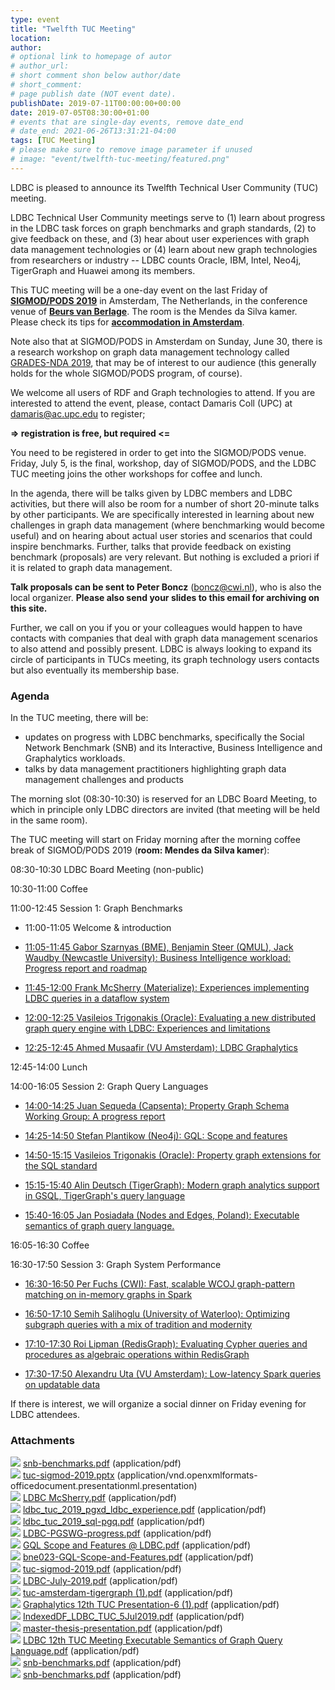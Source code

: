 ```yaml
---
type: event
title: "Twelfth TUC Meeting"
location: 
author: 
# optional link to homepage of autor
# author_url: 
# short comment shon below author/date
# short_comment:
# page publish date (NOT event date).
publishDate: 2019-07-11T00:00:00+00:00
date: 2019-07-05T08:30:00+01:00
# events that are single-day events, remove date_end
# date_end: 2021-06-26T13:31:21-04:00
tags: [TUC Meeting]
# please make sure to remove image parameter if unused
# image: "event/twelfth-tuc-meeting/featured.png"
---
```


LDBC is pleased to announce its Twelfth Technical User Community (TUC) meeting. 

LDBC Technical User Community meetings serve to (1) learn about progress
in the LDBC task forces on graph benchmarks and graph standards, (2) to
give feedback on these, and (3) hear about user experiences with graph
data management technologies or (4) learn about new graph technologies
from researchers or industry -- LDBC counts Oracle, IBM, Intel, Neo4j,
TigerGraph and Huawei among its members.

This TUC meeting will be a one-day event on the last Friday
of **[SIGMOD/PODS 2019](https://sigmod2019.org/)** in
Amsterdam, The Netherlands, in the conference venue of **[Beurs van Berlage](http://sigmod2019.org/conf_venue)**. The room is the Mendes da Silva kamer. Please check its tips for **[accommodation in Amsterdam](http://sigmod2019.org/accommodation)**.

Note also that at SIGMOD/PODS in Amsterdam on Sunday, June 30, there is a research workshop on graph data management technology called [GRADES-NDA 2019](https://sites.google.com/site/gradesnda2019), that
may be of interest to our audience (this generally holds for the whole
SIGMOD/PODS program, of course).

We welcome all users of RDF and Graph technologies to attend. If you are
interested to attend the event, please, contact Damaris Coll (UPC)
at <damaris@ac.upc.edu> to register;

**=\> registration is free, but required \<=**

You need to be registered in order to get into the SIGMOD/PODS venue.
Friday, July 5, is the final, workshop, day of SIGMOD/PODS, and the LDBC
TUC meeting joins the other workshops for coffee and lunch.

In the agenda, there will be talks given by LDBC members and LDBC
activities, but there will also be room for a number of short 20-minute
talks by other participants. We are specifically interested in learning
about new challenges in graph data management (where benchmarking would
become useful) and on hearing about actual user stories and scenarios
that could inspire benchmarks. Further, talks that provide feedback on
existing benchmark (proposals) are very relevant. But nothing is
excluded a priori if it is related to graph data management.

**Talk proposals can be sent to Peter Boncz** (boncz@cwi.nl), who is
also the local organizer. **Please also send your slides to this email
for archiving on this site.**

Further, we call on you if you or your colleagues would happen to have
contacts with companies that deal with graph data management scenarios
to also attend and possibly present. LDBC is always looking to expand
its circle of participants in TUCs meeting, its graph technology users
contacts but also eventually its membership base.

### Agenda

In the TUC meeting, there will be:

-   updates on progress with LDBC benchmarks, specifically the Social
    Network Benchmark (SNB) and its Interactive, Business Intelligence
    and Graphalytics workloads.
-   talks by data management practitioners highlighting graph data
    management challenges and products

The morning slot (08:30-10:30) is reserved for an LDBC Board Meeting, to
which in principle only LDBC directors are invited (that meeting will be
held in the same room).

The  TUC meeting will start on Friday morning after the morning coffee
break of SIGMOD/PODS 2019 (**room: Mendes da Silva kamer**):

08:30-10:30 LDBC Board Meeting (non-public)

10:30-11:00 Coffee

11:00-12:45 Session 1: Graph Benchmarks

-   11:00-11:05 Welcome & introduction

-   [11:05-11:45 Gabor Szarnyas (BME), Benjamin Steer (QMUL), Jack
    Waudby (Newcastle University): Business Intelligence workload:
    Progress report and roadmap](attachments/106233859/112230404.pdf)
    

-   [11:45-12:00 Frank McSherry (Materialize): Experiences implementing
    LDBC queries in a dataflow system](attachments/106233859/111706117.pdf)

-   [12:00-12:25 Vasileios Trigonakis (Oracle): Evaluating a new
    distributed graph query engine with LDBC: Experiences and
    limitations](/attachments/106233859/111706118.pdf)

-   [12:25-12:45 Ahmed Musaafir (VU Amsterdam): LDBC Graphalytics](attachments/106233859/111706130.pdf)

12:45-14:00 Lunch

14:00-16:05 Session 2: Graph Query Languages

-   [14:00-14:25 Juan Sequeda (Capsenta): Property Graph Schema Working
    Group: A progress report](attachments/106233859/111706120.pdf)

-   [14:25-14:50 Stefan Plantikow (Neo4j): GQL: Scope and
    features](attachments/106233859/111706121.pdf)

-   [14:50-15:15 Vasileios Trigonakis (Oracle): Property graph extensions
    for the SQL standard](attachments/106233859/111706119.pdf)

-   [15:15-15:40 Alin Deutsch (TigerGraph): Modern graph analytics support in GSQL, TigerGraph\'s query language](attachments/106233859/111706129.pdf)

-   [15:40-16:05 Jan Posiadała (Nodes and Edges, Poland): Executable
    semantics of graph query language.](attachments/106233859/112230401.pdf)

16:05-16:30 Coffee

16:30-17:50 Session 3: Graph System Performance

-   [16:30-16:50 Per Fuchs (CWI): Fast, scalable WCOJ
    graph-pattern matching on in-memory graphs in Spark](attachments/106233859/111968258.pdf)

-   [16:50-17:10 Semih Salihoglu (University of Waterloo): Optimizing
    subgraph queries with a mix of tradition and modernity](/attachments/106233859/111706116.pptx)
-   [17:10-17:30 Roi Lipman (RedisGraph): Evaluating Cypher queries and
    procedures as algebraic operations within RedisGraph](attachments/106233859/111706128.pdf)
-   [17:30-17:50 Alexandru Uta (VU Amsterdam): Low-latency Spark queries
    on updatable data](attachments/106233859/111706133.pdf)

If there is interest, we will organize a social dinner on Friday evening
for LDBC attendees.

### Attachments

![](images/icons/bullet_blue.gif)
[snb-benchmarks.pdf](attachments/106233859/112230404.pdf)
(application/pdf)\
![](images/icons/bullet_blue.gif)
[tuc-sigmod-2019.pptx](attachments/106233859/111706116.pptx)
(application/vnd.openxmlformats-officedocument.presentationml.presentation)\
![](images/icons/bullet_blue.gif) [LDBC
McSherry.pdf](attachments/106233859/111706117.pdf) (application/pdf)\
![](images/icons/bullet_blue.gif)
[ldbc\_tuc\_2019\_pgxd\_ldbc\_experience.pdf](attachments/106233859/111706118.pdf)
(application/pdf)\
![](images/icons/bullet_blue.gif)
[ldbc\_tuc\_2019\_sql-pgq.pdf](attachments/106233859/111706119.pdf)
(application/pdf)\
![](images/icons/bullet_blue.gif)
[LDBC-PGSWG-progress.pdf](attachments/106233859/111706120.pdf)
(application/pdf)\
![](images/icons/bullet_blue.gif) [GQL Scope and
Features @ LDBC.pdf](attachments/106233859/111706121.pdf)
(application/pdf)\
![](images/icons/bullet_blue.gif)
[bne023-GQL-Scope-and-Features.pdf](attachments/106233859/111706122.pdf)
(application/pdf)\
![](images/icons/bullet_blue.gif)
[tuc-sigmod-2019.pdf](attachments/106233859/111706124.pdf)
(application/pdf)\
![](images/icons/bullet_blue.gif)
[LDBC-July-2019.pdf](attachments/106233859/111706128.pdf)
(application/pdf)\
![](images/icons/bullet_blue.gif)
[tuc-amsterdam-tigergraph (1).pdf](attachments/106233859/111706129.pdf)
(application/pdf)\
![](images/icons/bullet_blue.gif) [Graphalytics
12th TUC Presentation-6 (1).pdf](attachments/106233859/111706130.pdf)
(application/pdf)\
![](images/icons/bullet_blue.gif)
[IndexedDF\_LDBC\_TUC\_5Jul2019.pdf](attachments/106233859/111706133.pdf)
(application/pdf)\
![](images/icons/bullet_blue.gif)
[master-thesis-presentation.pdf](attachments/106233859/111968258.pdf)
(application/pdf)\
![](images/icons/bullet_blue.gif) [LDBC 12th TUC
Meeting Executable Semantics of Graph Query
Language.pdf](attachments/106233859/112230401.pdf) (application/pdf)\
![](images/icons/bullet_blue.gif)
[snb-benchmarks.pdf](attachments/106233859/112361473.pdf)
(application/pdf)\
![](images/icons/bullet_blue.gif)
[snb-benchmarks.pdf](attachments/106233859/111706115.pdf)
(application/pdf)
